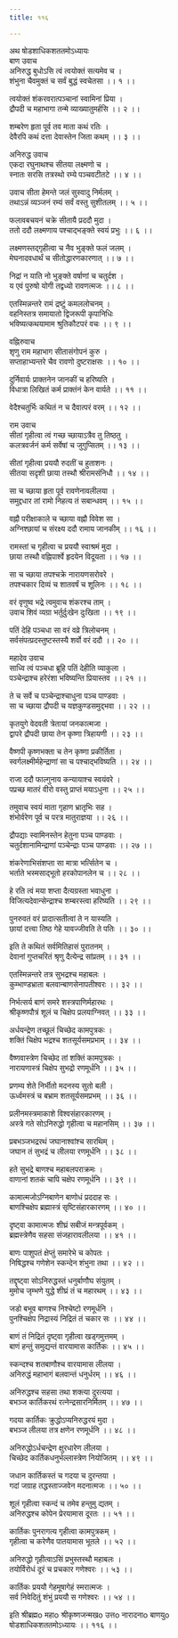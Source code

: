 ```yaml
---
title: ११६

---
```

अथ षोडशाधिकशततमोऽध्यायः  
बाण उवाच  
अनिरुद्ध बुधोऽसि त्वं त्वयोक्तं सत्यमेव च ।  
शंभुना चैवमुक्तं च सर्वं बुद्धं स्वचेतसा ।। १ ।।  
  
त्वयोक्तं शंकरवरात्पञ्चानां स्वामिनां प्रिया ।  
द्रौपदी च महाभागा तन्मे व्याख्यातुमर्हसि ।। २ ।।  
  
शम्बरेण हृता पूर्व तव माता कथं रतिः ।  
देवैरपि कथं दत्ता देवास्तेन जिता कथम् ।। ३ ।।  
  
अनिरुद्ध उवाच  
एकदा रघुनाथश्च सीतया लक्ष्मणो च ।  
स्नातः सरसि तत्रस्थो रम्ये पञ्चवटीतटे ।। ४ ।।  
  
उवाच सीता हेमन्ते जलं सुस्वादु निर्मलम् ।  
तथाऽन्नं व्यञ्जनं रम्यं सर्वं वस्तु सुशीतलम् ।। ५ ।।  
  
फलावबचयनं चक्रे सीतायै प्रददौ मुदा ।  
ततो ददौ लक्ष्मणाय पश्चाद्भङ्क्ते स्वयं प्रभुः ।। ६ ।।  
  
लक्ष्मणस्तद्गृहीत्वा च नैव भुङ्क्ते फलं जलम् ।  
मेघनादवधार्थं च सीतोद्धारणकारणात् ।। ७ ।।  
  
निद्रां न याति नो भुङ्क्ते वर्षाणां च चतुर्दश ।  
य एवं पुरुषो योगी तद्वध्यो रावणत्मजः ।। ८ ।।  
  
एतस्मिन्नन्तरे रामं द्रष्टुं कमललोचनम् ।  
वहनिस्तत्र समायातो द्विजरूपी कृपानिधिः  
भविष्यत्कथयामाम श्रुतिकौटपरं वचः ।। ९ ।।  
  
वह्निरुवाच  
शृणु राम महाभाग सीतासंगोपनं कुरु ।  
सप्ताहाभ्यन्तरे चैव रावणो दुष्टराक्षसः ।। १० ।।  
  
दुर्निवार्यः प्राक्तनेन जानकीं च हरिष्यति ।  
विधात्रा लिखितं कर्म प्राक्तंनं केन वार्यते ।। ११ ।।  
  
वेदैश्चतुर्भिः कथितं न च दैवात्परं वरम् ।। १२ ।।  
  
राम उवाच  
सीतां गृहीत्वा त्वं गच्छ च्छायाऽत्रैव तु तिष्ठतु ।  
कलत्रवर्जनं कर्म सर्वेषां च जुगुप्सितम् ।। १३ ।।  
  
सीतां गृहीत्वा प्रययौ रुदतीं च हुताशनः ।  
सीतया सदृशी छाया तस्थौ श्रीरामसंनिधौ ।। १४ ।।  
  
सा च च्छाया हृता पूर्व रावणेनावलीलया ।  
समुद्दधार तां रामो निहत्य तं सबान्धवम् ।। १५ ।।  
  
वह्नौ परीक्षाकाले च च्छाया वह्नौ विवेश सा ।  
अग्निश्छायां च संरक्ष्य ददौ रामाय जानकीम् ।। १६ ।।  
  
रामस्तां च गृहीत्वा च प्रययौ स्वाश्रमं मुदा ।  
छाया तस्थौ वह्निपार्श्वे हृदयेन विदूयता ।। १७ ।।  
  
सा च च्छाया तपश्चक्रे नारायणसरोवरे ।  
तपश्चकार दिव्यं च शातवर्षं च शूलिनः ।। १८ ।।  
  
वरं वृणुष्व भद्रे त्वमुवाच शंकरश्च ताम् ।  
उवाच शिवं व्यग्रा भर्तुर्दुःखेन दुःखिता ।। १९ ।।  
  
पतिं देहि पञ्चधा सा वरं वव्रे त्रिलोचनम् ।  
सर्वसंपत्प्रदस्तुष्टस्तस्यै शर्वो वरं ददौ ।। २० ।।  
  
महादेव उवाच  
साध्वि त्वं पञ्चधा ब्रूहि पतिं देहीति व्याकुला ।  
पञ्चेन्द्राश्च हरेरंशा भविष्यन्ति प्रियास्तव ।। २१ ।।  
  
ते च सर्वे च पञ्चेन्द्राश्चाधुना पञ्च पाण्डवाः ।  
सा च च्छाया द्रौपदी च यज्ञकुण्डसमुद्भवा ।। २२ ।।  
  
कृतयुगे वेदवती त्रेतायां जनकात्मजा ।  
द्वापरे द्रौपदी छाया तेन कृष्णा त्रिहायणी ।। २३ ।।  
  
वैष्णपी कृष्णभक्ता च तेन कृष्णा प्रकीर्तिता ।  
स्वर्गलक्ष्मीर्महेन्द्राणां सा च पश्चाद्भविष्यति ।। २४ ।।  
  
राजा ददौ फाल्गुनाय कन्यायाश्च स्वयंवरे ।  
पप्रच्छ मातरं वीरो वस्तु प्राप्तं मयाऽधुना ।। २५ ।।  
  
तमुवाच स्वयं माता गृहाण भ्रातृभिः सह ।  
शंभोर्वरेण पूर्व च परत्र मातुराज्ञया ।। २६ ।।  
  
द्रौपद्याः स्वामिनस्तेन हेतुना पञ्च पाण्डवाः ।  
चतुर्दशानामिन्द्राणां पञ्चेन्द्राः पञ्च पाण्डवाः ।। २७ ।।  
  
शंकरेणाभिसंशप्ता सा मात्रा भर्त्सितेन च ।  
भर्ताते भस्मसाद्भूतो हरकोपानलेन च ।। २८ ।।  
  
हे रति त्वं मया शप्ता दैत्यग्रस्ता भवाधुना ।  
विजित्यदेवान्सेन्द्राश्च शम्बरस्त्वा हरिष्यति ।। २९ ।।  
  
पुनरुवतं वरं प्रादात्सतीत्वां ते न यास्यति ।  
छायां दत्त्वा तिष्ठ गेहे यावज्जीवति ते पतिः ।। ३० ।।  
  
इति ते कथितं सर्वमितिहासं पुरातनम् ।  
देवानां गुप्तचरितं श्रृणु दैत्येन्द्र सांप्रतम् ।। ३१ ।।  
  
एतस्मिन्नन्तरे तत्र सुभद्रश्च महाबलः ।  
कुम्भाण्डभ्राता बलवान्बाणसेनापतीश्वरः ।। ३२ ।।  
  
निर्भत्सर्य बाणं समरे शस्त्रपाणिर्महारथः ।  
श्रीकृष्णपौत्रं शूलं च चिक्षेप प्रलयाग्निवत् ।। ३३ ।।  
  
अर्धयन्द्रेण तच्छूलं चिच्छेद कामपुत्रकः ।  
शक्तिं चिक्षेप भद्रश्च शतसूर्यसमप्रभाम् ।। ३४ ।।  
  
वैष्णवास्त्रेण चिच्छेद तां शक्तिं कामपुत्रकः ।  
नारायणास्त्रं चिक्षेप सुभद्रो रणमूर्धनि ।। ३५ ।।  
  
प्रणम्य शेते निर्भीतो मदनस्य सुतो बली ।  
ऊर्ध्वमस्त्रं च बभ्राम शतसूर्यसमप्रभम् ।। ३६ ।।  
  
प्रलीनमस्त्रमाकाशे विश्वसंहारकारणम् ।  
अस्त्रे गते सोऽनिरुद्धो गृहीत्वा च महानसिम् ।। ३७ ।।  
  
प्रबभञ्जभद्ररथं जघानाश्वांश्च सारथिम् ।  
जघान तं सुभद्रं च लीलया रणमूर्धनि ।। ३८ ।।  
  
हते सुभद्रे बाणश्च महाबलपराक्रमः ।  
वाणानां शतकं चापि चक्षेप रणमूर्धनि ।। ३९ ।।  
  
कामात्मजोऽग्निबाणेन बाणोधं प्रददाह सः ।  
बाणश्चिक्षेप ब्रह्मास्त्रं सृष्टिसंहारकारणम् ।। ४० ।।  
  
दृष्ट्वा कामात्मजः शीघ्रं सबीजं मन्त्रपूर्वकम् ।  
ब्रह्मस्त्रेणैव सहसा संजहारावलीलया ।। ४१ ।।  
  
बाणः पाशुपतं क्षेप्तुं समारेभे च कोपतः ।  
निषिद्धश्च गणेशेन स्कन्देन शंभुना तथा ।। ४२ ।।  
  
तद्दृष्ट्वा सोऽनिरुद्धस्तं धनुर्बाणौघ संयुतम् ।  
मुमोच जृम्भणे युद्धे शीघ्रं तं च महारथम् ।। ४३ ।।  
  
जडो बभूव बाणश्च निश्चेष्टो रणमूर्धनि ।  
पुनश्चिक्षेप निद्रास्यं निद्रितं तं चकार सः ।। ४४ ।।  
  
बाणं तं निद्रितं दृष्ट्वा गृहीत्वा खड्गमुत्तमम् ।  
बाणं हन्तुं समुद्यन्तं वारयामास कार्तिकः ।। ४५ ।।  
  
स्कन्दश्च शतबाणौश्च वारयामास लीलया ।  
अनिरुद्धं महाभागं बलवान्तं धनुर्धरम् ।। ४६ ।।  
  
अनिरुद्धश्च सहसा तथा शक्त्या दुरत्यया ।  
बभञ्ज कार्तिकरथं रत्नेन्द्रसारनिर्मितम् ।। ४७ ।।  
  
गदया कार्तिकः क्रुद्धोऽप्यनिरुद्धरयं मुदा ।  
बभञ्ज लीलया तत्र क्षणेन रणमूर्धनि ।। ४८ ।।  
  
अनिरुद्धोऽर्धचन्द्रेण क्षुरधारेण लीलया ।  
चिच्छेद कार्तिकधनुर्भल्लास्त्रेण नियोजितम् ।। ४९ ।।  
  
जधान कार्तिकस्तं च गदया च दुरन्तया ।  
गदां जग्राह तद्धस्ताज्जवेन मदनात्मजः ।। ५० ।।  
  
शूलं गृहीत्वा स्कन्दं च तमेव हन्तुमु द्यतम् ।  
अनिरुद्धश्च कोपेन प्रेरयामास दूरतः ।। ५१ ।।  
  
कार्तिकः पुनरागत्य गृहीत्वा कामपुत्रकम् ।  
गृहीत्वा च करेणैव पातयामास भूतले ।। ५२ ।।  
  
अनिरुद्धो गृहीत्वाऽसिं प्रभुस्तस्थौ महाबलः ।  
तयोर्विरोधं दूरं च प्रचकार गणेश्वरः ।। ५३ ।।  
  
कार्तिकः प्रययौ गेहमूषागेहं स्मरात्मजः ।  
सर्व निवेदितुं शंभुं प्रययौ स गणेश्वरः ।। ५४ ।।  
  
इति श्रीब्रह्मo महाo श्रीकृष्णजन्मखo उत्तo नारादनाo बाणयुo  
षोडशाधिकशततमोऽध्यायः ।। ११६ ।।